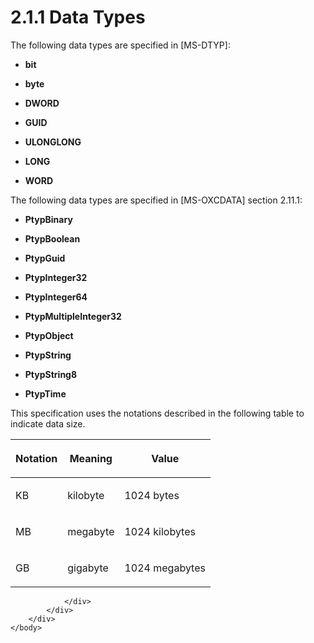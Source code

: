 <html dir="LTR" xmlns:mshelp="http://msdn.microsoft.com/mshelp" xmlns:ddue="http://ddue.schemas.microsoft.com/authoring/2003/5" xmlns:xlink="http://www.w3.org/1999/xlink" xmlns:tool="http://www.microsoft.com/tooltip">
    <head>
        <meta http-equiv="Content-Type" content="text/html; CHARSET=utf-8"></meta>
        <meta name="save" content="history"></meta>
        <title>2.1.1 Data Types</title>
        <xml>
            <mshelp:toctitle title="2.1.1 Data Types"></mshelp:toctitle>
            <mshelp:rltitle title="[MS-PST]: Data Types"></mshelp:rltitle>
            <mshelp:keyword index="A" term="1d61ee78-4466-4141-8276-f45153484619"></mshelp:keyword>
            <mshelp:attr name="DCSext.ContentType" value="open specification"></mshelp:attr>
            <mshelp:attr name="AssetID" value="1d61ee78-4466-4141-8276-f45153484619"></mshelp:attr>
            <mshelp:attr name="TopicType" value="kbRef"></mshelp:attr>
            <mshelp:attr name="DCSext.Title" value="[MS-PST]: Data Types" />
        </xml>
    </head>
    <body>
        <div id="header">
            <h1 class="heading">2.1.1 Data Types</h1>
        </div>
        <div id="mainSection">
            <div id="mainBody">
                <div id="allHistory" class="saveHistory"></div>
                <div id="sectionSection0" class="section" name="collapseableSection">
                    

<p>The following data types are specified in <mshelp:link keywords="cca27429-5689-4a16-b2b4-9325d93e4ba2" tabindex="0">[MS-DTYP]</mshelp:link>:
</p>

<ul><li><p><span><span> 
</span></span><b>bit</b></p>

</li><li><p><span><span> 
</span></span><b>byte</b></p>

</li><li><p><span><span> 
</span></span><b>DWORD</b></p>

</li><li><p><span><span> 
</span></span><b>GUID</b></p>

</li><li><p><span><span> 
</span></span><b>ULONGLONG</b></p>

</li><li><p><span><span> 
</span></span><b>LONG</b></p>

</li><li><p><span><span> 
</span></span><b>WORD</b></p>

</li></ul><p>The following data types are specified in <mshelp:link keywords="1afa0cd9-b1a0-4520-b623-bf15030af5d8" tabindex="0">[MS-OXCDATA]</mshelp:link>
section <mshelp:link keywords="0c77892e-288e-435a-9c49-be1c20c7afdb" tabindex="0">2.11.1</mshelp:link>:</p>

<ul><li><p><span><span> 
</span></span><b>PtypBinary</b></p>

</li><li><p><span><span> 
</span></span><b>PtypBoolean</b></p>

</li><li><p><span><span> 
</span></span><b>PtypGuid</b></p>

</li><li><p><span><span> 
</span></span><b>PtypInteger32</b></p>

</li><li><p><span><span> 
</span></span><b>PtypInteger64</b></p>

</li><li><p><span><span> 
</span></span><b>PtypMultipleInteger32</b></p>

</li><li><p><span><span> 
</span></span><b>PtypObject</b></p>

</li><li><p><span><span> 
</span></span><b>PtypString</b></p>

</li><li><p><span><span> 
</span></span><b>PtypString8</b></p>

</li><li><p><span><span> 
</span></span><b>PtypTime</b></p>

</li></ul><p>This specification uses the notations described in the
following table to indicate data size.</p>

<table>
 <thead>
  <tr>
   <th>
   <p>Notation</p>
   </th>
   <th>
   <p>Meaning</p>
   </th>
   <th>
   <p>Value</p>
   </th>
  </tr>
 </thead>
 <tr>
  <td>
  <p>KB</p>
  </td>
  <td>
  <p>kilobyte</p>
  </td>
  <td>
  <p>1024 bytes</p>
  </td>
 </tr>
 <tr>
  <td>
  <p>MB</p>
  </td>
  <td>
  <p>megabyte</p>
  </td>
  <td>
  <p>1024 kilobytes</p>
  </td>
 </tr>
 <tr>
  <td>
  <p>GB</p>
  </td>
  <td>
  <p>gigabyte</p>
  </td>
  <td>
  <p>1024 megabytes</p>
  </td>
 </tr>
</table>

<p> </p>


                </div>
            </div>
        </div>
    </body>
</html>